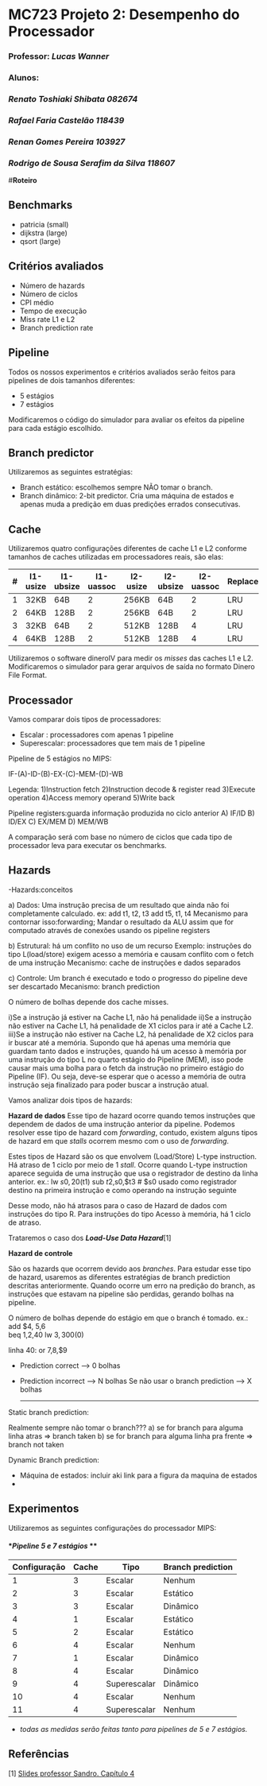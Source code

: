 
 **MC723 Projeto 2: Desempenho do Processador**  
=====

###  **Professor**: *Lucas Wanner* 
###  **Alunos**:
### 	*Renato Toshiaki Shibata* *082674* 
### *Rafael Faria Castelão* *118439*
### *Renan Gomes Pereira* *103927*
### *Rodrigo de Sousa Serafim da Silva* *118607*


#**Roteiro**

## **Benchmarks**
*	patricia (small)
* dijkstra (large)
* qsort (large)

## **Critérios avaliados**
*	Número de hazards
*	Número de ciclos
*   CPI médio
*	Tempo de execução
*	Miss rate L1 e L2
*	Branch prediction rate


## **Pipeline**

Todos os nossos experimentos e critérios avaliados serão feitos para pipelines de dois tamanhos diferentes:

* 5 estágios
* 7 estágios

Modificaremos o código do simulador para avaliar os efeitos da pipeline para cada estágio escolhido.


## **Branch predictor**

Utilizaremos as seguintes estratégias:

* Branch estático: escolhemos sempre NÃO tomar o branch.
* Branch dinâmico: 2-bit predictor. Cria uma máquina de estados e apenas muda a predição em duas predições errados consecutivas.

## **Cache**
Utilizaremos quatro configurações diferentes de cache L1 e L2 conforme tamanhos de caches utilizadas em processadores reais, são elas:


| # | l1-usize | l1-ubsize | l1-uassoc | l2-usize | l2-ubsize | l2-uassoc | Replacement |
|---|----------|-----------|-----------|----------|-----------|-----------|-------------|
| 1 | 32KB     | 64B       | 2         | 256KB    | 64B       | 2         | LRU         |
| 2 | 64KB     | 128B      | 2         | 256KB    | 64B       | 2         | LRU         |
| 3 | 32KB     | 64B       | 2         | 512KB    | 128B      | 4         | LRU         |
| 4 | 64KB     | 128B      | 2         | 512KB    | 128B      | 4         | LRU         |


Utilizaremos o software dineroIV para medir os *misses* das caches L1 e L2. Modificaremos o simulador para gerar arquivos de saída no formato Dinero File Format.

## **Processador**
Vamos comparar dois tipos de processadores:

* Escalar : processadores com apenas 1 pipeline
* Superescalar: processadores que tem mais de 1 pipeline

Pipeline de 5 estágios no MIPS: 

IF-(A)-ID-(B)-EX-(C)-MEM-(D)-WB

Legenda:
1)Instruction fetch
2)Instruction decode & register read
3)Execute operation 
4)Access memory operand
5)Write back

Pipeline registers:guarda informação produzida no ciclo anterior
A) IF/ID
B) ID/EX
C) EX/MEM
D) MEM/WB


A comparação será com base no número de ciclos que cada tipo de processador leva para executar os benchmarks.


## **Hazards**

-Hazards:conceitos

  a) Dados: Uma instrução precisa de um resultado que ainda não foi completamente calculado. ex:
  add t1, t2, t3
  add t5, t1, t4
  Mecanismo para contornar isso:forwarding; 
  Mandar o resultado da ALU assim que for computado através de conexões usando os pipeline registers
  
  b) Estrutural: há um conflito no uso de um recurso
  	Exemplo: instruções do tipo L(load/store) exigem acesso a memória e causam conflito com o fetch de uma instrução
  Mecanismo: cache de instruções e dados separados
  
  c) Controle: Um branch é executado e todo o progresso do pipeline deve ser descartado
  Mecanismo: branch prediction
  
  
  O número de bolhas depende dos cache misses.
  
  i)Se a instrução já estiver na Cache L1, não há penalidade
  ii)Se a instrução não estiver na Cache L1, há penalidade de X1 ciclos para ir até a Cache L2.
  iii)Se a instrução não estiver na Cache L2, há penalidade de X2 ciclos para ir buscar até a memória.
  Supondo que há apenas uma memória que guardam tanto dados e instruções, quando há um acesso à memória por uma instrução do tipo L no quarto estágio do Pipeline (MEM), isso pode causar mais uma bolha para o fetch da instrução no primeiro estágio do Pipeline (IF).
  Ou seja, deve-se esperar que o acesso a memória de outra instrução seja finalizado para poder buscar a instrução atual.
  
Vamos analizar dois tipos de hazards:

**Hazard de dados**
Esse tipo de hazard ocorre quando temos instruções que dependem de dados de uma instrução anterior da pipeline. 
Podemos resolver esse tipo de hazard com *forwarding*, contudo, existem alguns tipos de hazard em que *stalls* ocorrem mesmo com o uso de *forwarding*. 

Estes tipos de Hazard são os que envolvem (Load/Store) L-type instruction. Há atraso de 1 ciclo por meio de 1 *stall*. Ocorre quando L-type instruction aparece seguida de uma instrução que usa o registrador de destino da linha anterior.
  		ex.: 	lw $s0, 20($t1)
  			    sub $t2,$s0,$t3
  			     # $s0 usado como registrador destino na primeira instrução e como operando na instrução seguinte 

Desse modo, não há atrasos para o caso de Hazard de dados com instruções do tipo R.
Para instruções do tipo Acesso à memória, há 1 ciclo de atraso.
  	
Trataremos o caso dos ***Load-Use Data Hazard***[1] 

**Hazard de controle**

São os hazards que ocorrem devido aos *branches*. Para estudar esse tipo de hazard, usaremos as diferentes estratégias de branch prediction descritas anteriormente. Quando ocorre um erro na predição do branch, as instruções que estavam na pipeline são perdidas, gerando bolhas na pipeline.

O número de bolhas depende do estágio em que o branch é tomado.
ex.:      add $4, $5 ,$6  
          beq $1,$2,40
          lw $3,300($0)

linha 40: or $7,$8,$9

- Prediction correct --> 0 bolhas
- Prediction incorrect --> N bolhas
Se não usar o branch prediction --> X bolhas 

	--------------------------------------

Static branch prediction:

Realmente sempre não tomar o branch???
	a) se for branch para alguma linha atras 
		=> branch taken
	b) se for branch para alguma linha pra frente
		=> branch not taken

Dynamic Branch prediction:

- Máquina de estados:
incluir aki link para a figura da maquina de estados
- 
## **Experimentos**

Utilizaremos as seguintes configurações do processador MIPS:

#### **Pipeline 5 e 7 estágios* **

| Configuração | Cache | Tipo         | Branch prediction |
|--------------|-------|--------------|-------------------|
| 1            | 3     | Escalar      | Nenhum            |
| 2            | 3     | Escalar      | Estático          |
| 3            | 3     | Escalar      | Dinâmico          |
| 4            | 1     | Escalar      | Estático          |
| 5            | 2     | Escalar      | Estático          |
| 6            | 4     | Escalar      | Nenhum            |
| 7            | 1     | Escalar      | Dinâmico          |
| 8            | 4     | Escalar      | Dinâmico          |
| 9            | 4     | Superescalar | Dinâmico          |
| 10           | 4     | Escalar      | Nenhum            |
| 11           | 4     | Superescalar | Nenhum            |

* *todas as medidas  serão feitas tanto para pipelines de 5 e 7 estágios.*

	
	

	




## **Referências**
[1] [Slides professor Sandro. Capítulo 4](http://www.ic.unicamp.br/~sandro/cursos/mc722/2s2014/slides/Chapter_04.pdf)
